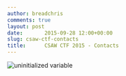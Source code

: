 ```yaml
---
author: breadchris
comments: true
layout: post
date:       2015-09-28 12:00+00:00
slug: csaw-ctf-contacts
title:      CSAW CTF 2015 - Contacts
---
```


![uninitialized variable](https://imgur.com/a/eGib0)